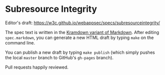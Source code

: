 Subresource Integrity
=====================

Editor's draft: https://w3c.github.io/webappsec/specs/subresourceintegrity/

The spec text is written in the [Kramdown variant of Markdown][kramdown].
After editing `spec.markdown`, you can generate a new HTML draft by typing
`make` on the command line.

You can publish a new draft by typing `make publish` (which simply pushes
the local `master` branch to GitHub's `gh-pages` branch).

Pull requests happily reviewed.

[kramdown]: http://kramdown.gettalong.org/syntax.html

